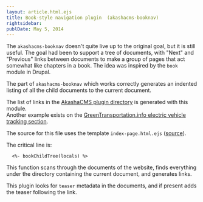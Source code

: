 ```yaml
---
layout: article.html.ejs
title: Book-style navigation plugin  (akashacms-booknav)
rightsidebar:
publDate: May 5, 2014
---
```


The `akashacms-booknav` doesn't quite live up to the original goal, but it is still useful.  The goal had been to support a tree of documents, with "Next" and "Previous" links between documents to make a group of pages that act somewhat like chapters in a book.  The idea was inspired by the `book` module in Drupal.

The part of `akashacms-booknav` which works correctly generates an indented listing of all the child documents to the current document.

The list of links in the [AkashaCMS plugin directory](index.html) is generated with this module.  
Another example exists on the [GreenTransportation.info electric vehicle tracking section](http://greentransportation.info/ev-tracker/index.html).

The source for this file uses the template `index-page.html.ejs` ([source](https://github.com/robogeek/akashacms-website/blob/master/layouts/index-page.html.ejs)).

The critical line is:

      <%- bookChildTree(locals) %>

This function scans through the documents of the website, finds everything under the directory containing the current document, and generates links.

This plugin looks for `teaser` metadata in the documents, and if present adds the teaser following the link.
